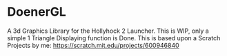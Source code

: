 # DoenerGL
A 3d Graphics Library for the Hollyhock 2 Launcher.
This is WIP, only a simple 1 Triangle Displaying function is Done.
This is based upon a Scratch Projects by me:
https://scratch.mit.edu/projects/600946840
